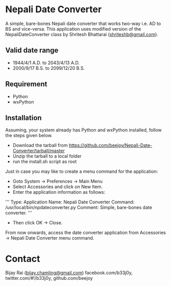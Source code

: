 # Nepali Date Converter

A simple, bare-bones Nepali date converter that works two-way i.e. AD to BS and vice-versa. This application uses modified version of the NepaliDateConverter class by Shritesh Bhattarai (shriteshb@gmail.com).


## Valid date range

* 1944/4/1 A.D. to 2043/4/13 A.D.
* 2000/9/17 B.S. to 2099/12/20 B.S.


## Requirement

* Python
* wxPython


## Installation

Assuming, your system already has Python and wxPython installed, follow the steps given below.

* Download the tarball from https://github.com/beejoy/Nepali-Date-Converter/tarball/master
* Unzip the tarball to a local folder
* run the install.sh script as root

Just in case you may like to create a menu command for the application:

* Goto System -> Preferences -> Main Menu
* Select Accessories and click on New Item.
* Enter the application information as follows:

'''
Type: Application
Name: Nepali Date Converter
Command: /usr/local/bin/npdateconverter.py
Comment: Simple, bare-bones date converter.
'''

* Then click OK -> Close.

From now onwards, access the date converter application from Accessories -> Nepali Date Converter menu command.


# Contact

Bijay Rai (bijay.chamling@gmail.com)
facebook.com/b33j0y, twitter.com/#!/b33j0y, github.com/beejoy

